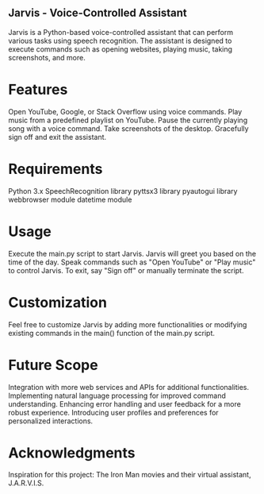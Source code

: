 ## Jarvis - Voice-Controlled Assistant
Jarvis is a Python-based voice-controlled assistant that can perform various tasks using speech recognition. The assistant is designed to execute commands such as opening websites, playing music, taking screenshots, and more.

# Features
Open YouTube, Google, or Stack Overflow using voice commands.
Play music from a predefined playlist on YouTube.
Pause the currently playing song with a voice command.
Take screenshots of the desktop.
Gracefully sign off and exit the assistant.

# Requirements
Python 3.x
SpeechRecognition library
pyttsx3 library
pyautogui library
webbrowser module
datetime module

# Usage
Execute the main.py script to start Jarvis.
Jarvis will greet you based on the time of the day.
Speak commands such as "Open YouTube" or "Play music" to control Jarvis.
To exit, say "Sign off" or manually terminate the script.

# Customization
Feel free to customize Jarvis by adding more functionalities or modifying existing commands in the main() function of the main.py script.

# Future Scope
Integration with more web services and APIs for additional functionalities.
Implementing natural language processing for improved command understanding.
Enhancing error handling and user feedback for a more robust experience.
Introducing user profiles and preferences for personalized interactions.

# Acknowledgments
Inspiration for this project: The Iron Man movies and their virtual assistant, J.A.R.V.I.S.
